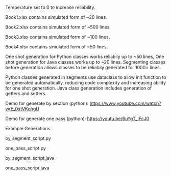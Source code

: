 Temperature set to 0 to increase reliability.

Book1.xlsx contains simulated form of ~20 lines.


Book2.xlsx contains simulated form of ~500 lines.


Book3.xlsx contains simulated form of ~100 lines.


Book4.xlsx contains simulated form of ~50 lines.

One shot generation for Python classes works reliabily up to ~50 lines, One shot generation for Java classes works up to ~20 lines.
Segmenting classes before generation allows classes to be reliabily generated for 1000+ lines.

Python classes generated in segments use dataclass to allow init function to be generated automatically, reducing code complexity and increasing ability for one shot generation. Java class generation includes generation of getters and setters.

Demo for generate by section (python): https://www.youtube.com/watch?v=E_0xtVKohgU

Demo for generate one pass (python): https://youtu.be/6uYgT_IFcJ0


Example Generations:

by_segment_script.py

one_pass_script.py

by_segment_script.java

one_pass_script.java

